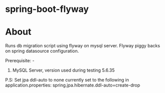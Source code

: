 # spring-boot-flyway

# About
Runs db migration script using flyway on mysql server. Flyway piggy backs on spring datasource configuration.

Prerequisite: -
1. MySQL Server, version used during testing 5.6.35

P.S:
Set jpa ddl-auto to none currently set to the following in application.properties:
spring.jpa.hibernate.ddl-auto=create-drop

